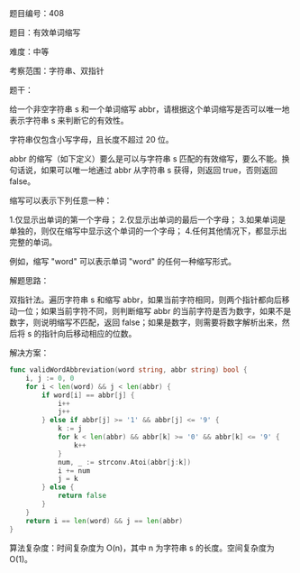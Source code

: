 题目编号：408

题目：有效单词缩写

难度：中等

考察范围：字符串、双指针

题干：

给一个非空字符串 s 和一个单词缩写 abbr，请根据这个单词缩写是否可以唯一地表示字符串 s 来判断它的有效性。

字符串仅包含小写字母，且长度不超过 20 位。

abbr 的缩写（如下定义）要么是可以与字符串 s 匹配的有效缩写，要么不能。换句话说，如果可以唯一地通过 abbr 从字符串 s 获得，则返回 true，否则返回 false。

缩写可以表示下列任意一种：

1.仅显示出单词的第一个字母；
2.仅显示出单词的最后一个字母；
3.如果单词是单独的，则仅在缩写中显示这个单词的一个字母；
4.任何其他情况下，都显示出完整的单词。

例如，缩写 "word" 可以表示单词 "word" 的任何一种缩写形式。

解题思路：

双指针法。遍历字符串 s 和缩写 abbr，如果当前字符相同，则两个指针都向后移动一位；如果当前字符不同，则判断缩写 abbr 的当前字符是否为数字，如果不是数字，则说明缩写不匹配，返回 false；如果是数字，则需要将数字解析出来，然后将 s 的指针向后移动相应的位数。

解决方案：

```go
func validWordAbbreviation(word string, abbr string) bool {
    i, j := 0, 0
    for i < len(word) && j < len(abbr) {
        if word[i] == abbr[j] {
            i++
            j++
        } else if abbr[j] >= '1' && abbr[j] <= '9' {
            k := j
            for k < len(abbr) && abbr[k] >= '0' && abbr[k] <= '9' {
                k++
            }
            num, _ := strconv.Atoi(abbr[j:k])
            i += num
            j = k
        } else {
            return false
        }
    }
    return i == len(word) && j == len(abbr)
}
```

算法复杂度：时间复杂度为 O(n)，其中 n 为字符串 s 的长度。空间复杂度为 O(1)。